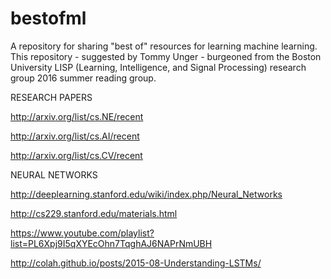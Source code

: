 # bestofml
A repository for sharing "best of" resources for learning machine learning. This repository - suggested by Tommy Unger - burgeoned from the Boston University LISP (Learning, Intelligence, and Signal Processing) research group 2016 summer reading group.

RESEARCH PAPERS

http://arxiv.org/list/cs.NE/recent

http://arxiv.org/list/cs.AI/recent

http://arxiv.org/list/cs.CV/recent

NEURAL NETWORKS

http://deeplearning.stanford.edu/wiki/index.php/Neural_Networks

http://cs229.stanford.edu/materials.html

https://www.youtube.com/playlist?list=PL6Xpj9I5qXYEcOhn7TqghAJ6NAPrNmUBH

http://colah.github.io/posts/2015-08-Understanding-LSTMs/
